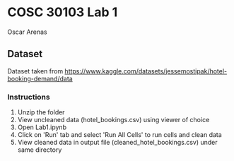 # COSC 30103 Lab 1
Oscar Arenas

## Dataset
Dataset taken from https://www.kaggle.com/datasets/jessemostipak/hotel-booking-demand/data

### Instructions
1. Unzip the folder
2. View uncleaned data (hotel_bookings.csv) using viewer of choice
3. Open Lab1.ipynb
4. Click on 'Run' tab and select 'Run All Cells' to run cells and clean data
5. View cleaned data in output file (cleaned_hotel_bookings.csv) under same directory